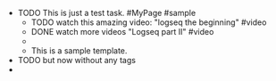 - TODO This is just a test task. #MyPage #sample
	- TODO watch this amazing video: "logseq the beginning" #video
	- DONE watch more videos "Logseq part II" #video
	-
	- This is a sample template.
- TODO but now without any tags
-